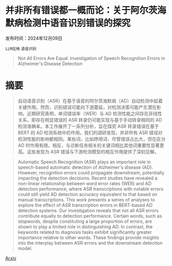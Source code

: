 # 并非所有错误都一概而论：关于阿尔茨海默病检测中语音识别错误的探究

发布时间：2024年12月09日

`LLM应用` `语音识别`

> Not All Errors Are Equal: Investigation of Speech Recognition Errors in Alzheimer's Disease Detection

# 摘要

> 自动语音识别（ASR）在基于语音的阿尔茨海默病（AD）自动检测中起着关键作用。然而，识别错误可能向下游蔓延，对检测决策可能产生潜在影响。近期研究表明，单词错误率（WER）与 AD 检测性能之间存在非线性关系，即存在明显错误的 ASR 转录仍可能实现与基于手动转录相同的 AD 检测准确率。本工作展开了一系列分析，旨在探究 ASR 转录错误在基于 BERT 的 AD 检测系统中的作用。我们的调研发现，并非所有 ASR 错误对检测性能的影响都相同。某些词，比如停用词，尽管错误占比大，但在区分 AD 时作用有限。相反，与诊断任务相关的关键词相比其他词重要性显著更高。这些发现为 ASR 错误与下游检测模型的相互作用提供了深刻见解。

> Automatic Speech Recognition (ASR) plays an important role in speech-based automatic detection of Alzheimer's disease (AD). However, recognition errors could propagate downstream, potentially impacting the detection decisions. Recent studies have revealed a non-linear relationship between word error rates (WER) and AD detection performance, where ASR transcriptions with notable errors could still yield AD detection accuracy equivalent to that based on manual transcriptions. This work presents a series of analyses to explore the effect of ASR transcription errors in BERT-based AD detection systems. Our investigation reveals that not all ASR errors contribute equally to detection performance. Certain words, such as stopwords, despite constituting a large proportion of errors, are shown to play a limited role in distinguishing AD. In contrast, the keywords related to diagnosis tasks exhibit significantly greater importance relative to other words. These findings provide insights into the interplay between ASR errors and the downstream detection model.

[Arxiv](https://arxiv.org/abs/2412.06332)